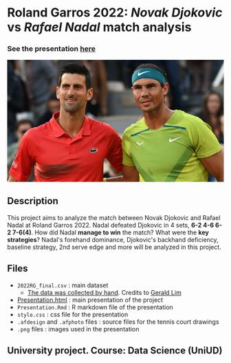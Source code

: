 # Roland Garros 2022: _Novak Djokovic_ vs _Rafael Nadal_ match analysis
### See the presentation [here](presentation.html)

![Cover image](/cover.jpg)

## Description

This project aims to analyze the match between Novak Djokovic and Rafael Nadal at Roland Garros 2022.
Nadal defeated Djokovic in 4 sets, **6-2 4-6 6-2 7-6(4)**.
How did Nadal **manage to win** the match? What were the **key strategies**?
Nadal's forehand dominance, Djokovic's backhand deficiency, baseline strategy, 2nd serve edge and more will be analyzed in this project.

## Files

- `2022RG_final.csv` : main dataset
    - [The data was collected by hand](https://github.com/glad94/Djokovic-Nadal_RG2022_Data/blob/main/events.csv). Credits to [Gerald Lim](https://glad94.github.io/)
- [Presentation.html](presentation.html) : main presentation of the project
- `Presentation.Rmd` : R markdown file of the presentation
- `style.css` : css file for the presentation
- `.afdesign` and `.afphoto` files : source files for the tennis court drawings
- `.png` files : images used in the presentation

## University project. Course: Data Science (UniUD)
